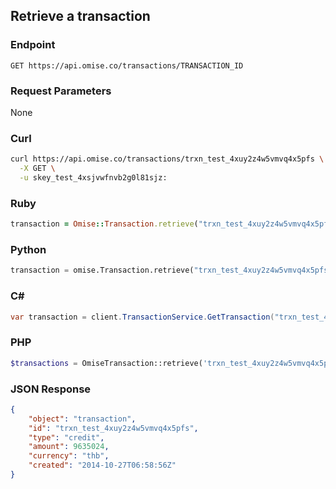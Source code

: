 ## Retrieve a transaction

### Endpoint

```
GET https://api.omise.co/transactions/TRANSACTION_ID
```

### Request Parameters

None

### Curl

```sh
curl https://api.omise.co/transactions/trxn_test_4xuy2z4w5vmvq4x5pfs \
  -X GET \
  -u skey_test_4xsjvwfnvb2g0l81sjz:
```

### Ruby

```ruby
transaction = Omise::Transaction.retrieve("trxn_test_4xuy2z4w5vmvq4x5pfs")
```

### Python

```python
transaction = omise.Transaction.retrieve("trxn_test_4xuy2z4w5vmvq4x5pfs")
```

### C&#35;

```c#
var transaction = client.TransactionService.GetTransaction("trxn_test_4xuy2z4w5vmvq4x5pfs");
```

### PHP

```php
$transactions = OmiseTransaction::retrieve('trxn_test_4xuy2z4w5vmvq4x5pfs');
```

### JSON Response

```json
{
    "object": "transaction",
    "id": "trxn_test_4xuy2z4w5vmvq4x5pfs",
    "type": "credit",
    "amount": 9635024,
    "currency": "thb",
    "created": "2014-10-27T06:58:56Z"
}
```
